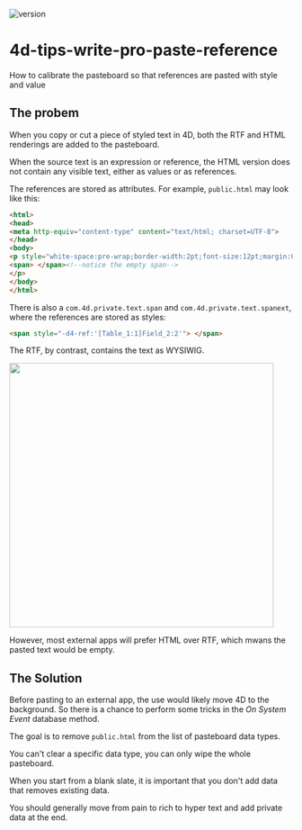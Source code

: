 ![version](https://img.shields.io/badge/version-19%2B-5682DF)

# 4d-tips-write-pro-paste-reference
How to calibrate the pasteboard so that references are pasted with style and value

## The probem

When you copy or cut a piece of styled text in 4D, both the RTF and HTML renderings are added to the pasteboard.

When the source text is an expression or reference, the HTML version does not contain any visible text, either as values or as references.

The references are stored as attributes. For example, `public.html` may look like this:

```html
<html>
<head>
<meta http-equiv="content-type" content="text/html; charset=UTF-8">
</head>
<body>
<p style="white-space:pre-wrap;border-width:2pt;font-size:12pt;margin:0pt;padding:0pt;font-family:'Times New Roman'">
<span> </span><!--notice the empty span-->
</p>
</body>
</html>
```

There is also a `com.4d.private.text.span` and  `com.4d.private.text.spanext`, where the references are stored as styles:

```html
<span style="-d4-ref:'[Table_1:1]Field_2:2'"> </span>
```

The RTF, by contrast, contains the text as WYSIWIG.

<img width="470" alt="" src="https://user-images.githubusercontent.com/1725068/194074664-693a6fe6-169f-4509-94a5-60db7f819e7a.png">

However, most external apps will prefer HTML over RTF, which mwans the pasted text would be empty.

## The Solution

Before pasting to an external app, the use would likely move 4D to the background. So there is a chance to perform some tricks in the *On System Event* database method.

The goal is to remove `public.html` from the list of pasteboard data types. 

You can't clear a specific data type, you can only wipe the whole pasteboard.

When you start from a blank slate, it is important that you don't add data that removes existing data. 

You should generally move from pain to rich to hyper text and add private data at the end.
